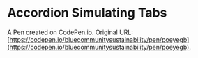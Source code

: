 # Accordion Simulating Tabs 

A Pen created on CodePen.io. Original URL: [https://codepen.io/bluecommunitysustainability/pen/poeyegb](https://codepen.io/bluecommunitysustainability/pen/poeyegb).


